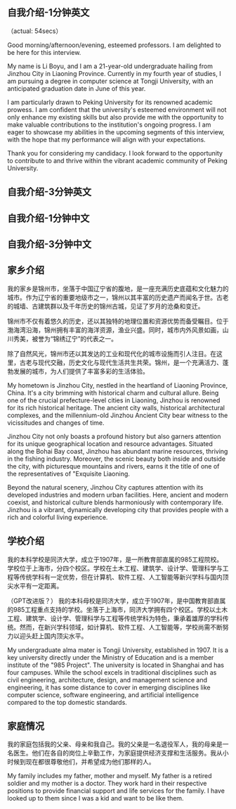 
## 自我介绍-1分钟英文

（actual: 54secs）

Good morning/afternoon/evening, esteemed professors. I am delighted to be here for this interview.

My name is Li Boyu, and I am a 21-year-old undergraduate hailing from Jinzhou City in Liaoning Province. Currently in my fourth year of studies, I am pursuing a degree in computer science at Tongji University, with an anticipated graduation date in June of this year.

I am particularly drawn to Peking University for its renowned academic prowess. I am confident that the university's esteemed environment will not only enhance my existing skills but also provide me with the opportunity to make valuable contributions to the institution's ongoing progress. I am eager to showcase my abilities in the upcoming segments of this interview, with the hope that my performance will align with your expectations.

Thank you for considering my candidacy. I look forward to the opportunity to contribute to and thrive within the vibrant academic community of Peking University.

## 自我介绍-3分钟英文

## 自我介绍-1分钟中文

## 自我介绍-3分钟中文

## 家乡介绍

我的家乡是锦州市，坐落于中国辽宁省的腹地，是一座充满历史底蕴和文化魅力的城市。作为辽宁省的重要地级市之一，锦州以其丰富的历史遗产而闻名于世。古老的城墙、古建筑群以及千年历史的锦州古城，见证了岁月的沧桑和变迁。

锦州市不仅有着悠久的历史，还以其独特的地理位置和资源优势而备受瞩目。位于渤海湾沿海，锦州拥有丰富的海洋资源，渔业兴盛。同时，城市内外风景如画，山川秀美，被誉为“锦绣辽宁”的代表之一。

除了自然风光，锦州市还以其发达的工业和现代化的城市设施而引人注目。在这里，古老与现代交融，历史文化与现代生活共生共荣。锦州，是一个充满活力、蓬勃发展的城市，为人们提供了丰富多彩的生活体验。

My hometown is Jinzhou City, nestled in the heartland of Liaoning Province, China. It's a city brimming with historical charm and cultural allure. Being one of the crucial prefecture-level cities in Liaoning, Jinzhou is renowned for its rich historical heritage. The ancient city walls, historical architectural complexes, and the millennium-old Jinzhou Ancient City bear witness to the vicissitudes and changes of time.

Jinzhou City not only boasts a profound history but also garners attention for its unique geographical location and resource advantages. Situated along the Bohai Bay coast, Jinzhou has abundant marine resources, thriving in the fishing industry. Moreover, the scenic beauty both inside and outside the city, with picturesque mountains and rivers, earns it the title of one of the representatives of "Exquisite Liaoning.

Beyond the natural scenery, Jinzhou City captures attention with its developed industries and modern urban facilities. Here, ancient and modern coexist, and historical culture blends harmoniously with contemporary life. Jinzhou is a vibrant, dynamically developing city that provides people with a rich and colorful living experience.

## 学校介绍

我的本科学校是同济大学，成立于1907年，是一所教育部直属的985工程院校。学校位于上海市，分四个校区。学校在土木工程、建筑学、设计学、管理科学与工程等传统学科有一定优势，但在计算机、软件工程、人工智能等新兴学科与国内顶尖水平有一定距离。

（GPT改进版？）
我的本科母校是同济大学，成立于1907年，是中国教育部直属的985工程重点支持的学校。坐落于上海市，同济大学拥有四个校区。学校以土木工程、建筑学、设计学、管理科学与工程等传统学科为特色，秉承着雄厚的学科传统。然而，在新兴学科领域，如计算机、软件工程、人工智能等，学校尚需不断努力以迎头赶上国内顶尖水平。

My undergraduate alma mater is Tongji University, established in 1907. It is a key university directly under the Ministry of Education and is a member institute of the "985 Project". The university is located in Shanghai and has four campuses. While the school excels in traditional disciplines such as civil engineering, architecture, design, and management science and engineering, it has some distance to cover in emerging disciplines like computer science, software engineering, and artificial intelligence compared to the top domestic standards.

## 家庭情况

我的家庭包括我的父亲、母亲和我自己。我的父亲是一名退役军人，我的母亲是一名医生。他们在各自的岗位上辛勤工作，为家庭提供经济支撑和生活服务。我从小时候到现在都很尊敬他们，并希望成为他们那样的人。

My family includes my father, mother and myself. My father is a retired soldier and my mother is a doctor. They work hard in their respective positions to provide financial support and life services for the family. I have looked up to them since I was a kid and want to be like them.